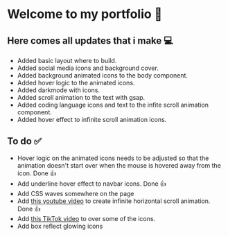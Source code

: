 # Welcome to my portfolio :rocket:

## Here comes all updates that i make :computer:

- Added basic layout where to build.
- Added social media icons and background cover.
- Added background animated icons to the body component.
- Added hover logic to the animated icons.
- Added darkmode with icons.
- Added scroll animation to the text with gsap.
- Added coding language icons and text to the infite scroll animation component.
- Added hover effect to infinite scroll animation icons.

## To do :white_check_mark:

- Hover logic on the animated icons needs to be adjusted so that the animation doesn't start over when the mouse is hovered away from the icon. Done :+1:
- Add underline hover effect to navbar icons. Done :+1:
- Add CSS waves somewhere on the page
- Add [this youtube video](https://www.youtube.com/watch?v=iLmBy-HKIAw&list=PLlOTzQUlSorMdRm1ManvpMOKuZSamDJj4&index=19&t=220s) to create infinite horizontal scroll animation. Done :+1:
- Add [this TikTok video](https://www.tiktok.com/@codetheworld.io/video/7283734773472693511?is_from_webapp=1&sender_device=pc&web_id=7284955038152869409) to over some of the icons.
- Add box reflect glowing icons
